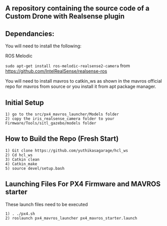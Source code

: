 

## A repository containing the source code of a Custom Drone with Realsense plugin

## Dependancies:

You will need to install the following:

  ROS Melodic
   
  `sudo apt-get install ros-melodic-realsense2-camera`  from https://github.com/IntelRealSense/realsense-ros
   
   You will need to install mavros to catkin_ws as shown in the mavros official repo for mavros from source
   or you install it from apt package manager.

## Initial Setup
    
    1) go to the src/px4_mavros_launcher/Models folder
    2) copy the iris_realsense_camera folder to your Firmware/Tools/sitl_gazebo/models folder
    
## How to Build the Repo (Fresh Start)

    1) Git clone https://github.com/yuthikasagarage/hcl_ws
    2) Cd hcl_ws
    3) Catkin clean
    4) Catkin_make
    5) source devel/setup.bash
    
## Launching Files For PX4 Firmware and MAVROS starter
These launch files need to be executed 

    1) . ./px4.sh
    2) roslaunch px4_mavros_launcher px4_mavros_starter.launch
   
